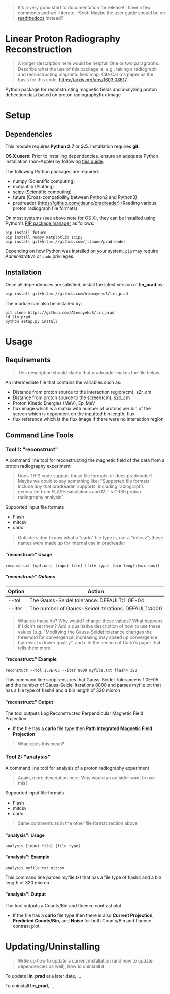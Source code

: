 > It's a very good start to documentation for release! I have a few comments and we'll iterate. -Scott
> Maybe the user guide should be on [readthedocs](https://readthedocs.org/) instead?

# Linear Proton Radiography Reconstruction

> A longer description here would be helpful! One or two paragraphs.
> Describe what the use of this package is; e.g., taking a radiograph and reconstructing magnetic field map.
> Cite Carlo's paper as the basis for this code: https://arxiv.org/abs/1603.08617

Python package for reconstructing magnetic fields and analyzing proton deflection
data based on proton radiographyflux image

# Setup

## Dependencies
This module requires **Python 2.7** or **3.5**. Installation requires **git**.

**OS X users:** Prior to installing dependencies, ensure an adequate Python installation (non-Apple) by following [this guide](https://matplotlib.org/faq/installing_faq.html#osx-notes).

The following Python packages are required:
* numpy (Scientific computing)
* matplotlib (Plotting)
* scipy (Scientific computing)
* future (Cross-compatibility between Python2 and Python3)
* pradreader (https://github.com/jtlaune/pradreader) (Reading various proton radiograph file formats)

On most systems (see above note for OS X), they can be installed using Python's [PIP package manager](https://packaging.python.org/tutorials/installing-packages/) as follows:

```shell
pip install future
pip install numpy matplotlib scipy
pip install git+https://github.com/jtlaune/pradreader
```

Depending on how Python was installed on your system, `pip` may require *Administrative* or `sudo` privileges.

## Installation
Once all dependencies are satisfied, install the latest version of **lin_prad** by:

```shell
pip install git+https://github.com/AlemayehuB/lin_prad
```

The module can also be installed by:

```shell
git clone https://github.com/AlemayehuB/lin_prad
cd lin_prad
python setup.py install
```

# Usage
## Requirements
> This description should clarify that pradreader makes the file below.

An intermediate file that contains the variables such as:
* Distance from proton source to the interaction region(cm), s2r_cm
* Distance from proton source to the screen(cm), s2d_cm 
* Proton Kinetic Energies (MeV), Ep_MeV
* flux image which is a matrix with number of protons per bin of the screen which is dependent on the inputted bin length, flux
* flux reference which is the flux image if there were no interaction region


## Command Line Tools
### Tool 1: "reconstruct"

A command line tool for reconstructing the magnetic field of the data from a proton radiography experiment

> Does THIS code support these file formats, or does pradreader? Maybe we could to say something like: "Supported file formats include any that pradreader supports, including radiographs generated from FLASH simulations and MIT's CR39 proton radiography analysis"

Supported input file formats
* Flash
* mitcsv
* carlo

> Outsiders don't know what a "carlo" file type is, nor a "mitcsv"; these names were made up for internal use in pradreader

#### "reconstruct:" Usage
```shell
reconstruct [options] [input file] [file type] [bin length(microns)]
```
##### "reconstruct:" Options

| Option | Action |
|:-------|--------|
|--tol| The Gauss-Seidel tolerance. DEFAULT:1.0E-04 |
|--iter| The number of Gauss-Seidel iterations. DEFAULT:4000|


> What do these do? Why would I change these values? What happens if I don't set them? Add a qualitative description of how to use these values (e.g. "Modifying the Gauss-Seidel tolerance changes the threshold for convergence; increasing may speed up convergence but result in lower quality", and cite the section of Carlo's paper that tells them more.

#### "reconstruct:" Example 
```shell
reconstuct --tol 1.0E-05 --iter 8000 myfile.txt flash4 320
```
This command line script ensures that Gauss-Seidel Tolerance is 1.0E-05 and the number of Gauss-Seidel Iterations 8000 and parses myfile.txt that has a file type of flash4 and a bin length of 320 micron
#### "reconstruct:" Output

The tool outputs Log Reconstructed Perpendicular Magnetic Field Projection

* If the file has a **carlo** file type then **Path Integrated Magnetic Field Projection**
> What does this mean?

### Tool 2: "analysis"

A command line tool for analysis of a proton radiography experiment
> Again, more description here. Why would an outsider want to use this?

Supported input file formats
* Flash
* mitcsv
* carlo
> Same comments as in the other file format section above

#### "analysis": Usage
```shell
analysis [input file] [file type]
```
#### "analysis": Example
```shell
analysis myfile.txt mitcsv
```
This command line parses myfile.txt that has a file type of flash4 and a bin length of 320 micron
#### "analysis": Output

The tool outputs a Counts/Bin and fluence contrast plot 

* If the file has a **carlo** file type then there is also **Current Projection**, **Predicted Counts/Bin**, and **Noise** for both Counts/Bin and fluence contrast plot.


# Updating/Uninstalling
> Write up how to update a current installation (and how to update dependencies as well), how to uninstall it

To update **lin_prad** at a later date, ...

To uninstall **lin_prad**, ...
